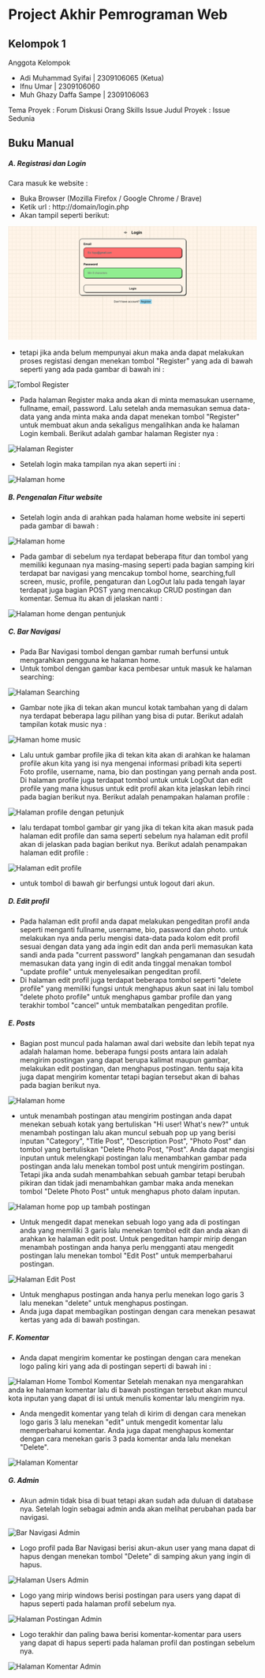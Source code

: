 # Project Akhir Pemrograman Web

## Kelompok 1

Anggota Kelompok

- Adi Muhammad Syifai | 2309106065 (Ketua)
- Ifnu Umar | 2309106060
- Muh Ghazy Daffa Sampe | 2309106063



Tema Proyek : Forum Diskusi Orang Skills Issue
Judul Proyek : Issue Sedunia

## Buku Manual

##### A. Registrasi dan Login
Cara masuk ke website :
- Buka Browser (Mozilla Firefox / Google Chrome / Brave)
- Ketik url : http://domain/login.php
- Akan tampil seperti berikut:
  
![Halaman Login](img/Manual_Book/1.png)
- tetapi jika anda belum mempunyai akun maka anda dapat melakukan proses registasi dengan menekan tombol "Register" yang ada di bawah seperti yang ada pada gambar di bawah ini :
  
![Tombol Register]()
- Pada halaman Register maka anda akan di minta memasukan username, fullname, email, password. Lalu setelah anda memasukan semua data-data yang anda minta maka anda dapat menekan tombol "Register" untuk membuat akun anda sekaligus mengalihkan anda ke halaman Login kembali. Berikut adalah gambar halaman Register nya :
  
![Halaman Register]()
- Setelah login maka tampilan nya akan seperti ini :
  
![Halaman home]()

##### B. Pengenalan Fitur website
- Setelah login anda di arahkan pada halaman home website ini seperti pada gambar di bawah :
  
![Halaman home]()
- Pada gambar di sebelum nya terdapat beberapa fitur dan tombol yang memiliki kegunaan nya masing-masing seperti pada bagian samping kiri terdapat bar navigasi yang mencakup tombol home, searching,full screen, music, profile, pengaturan dan LogOut lalu pada tengah layar terdapat juga bagian POST yang mencakup CRUD postingan dan komentar. Semua itu akan di jelaskan nanti :
  
![Halaman home dengan pentunjuk]()
##### C. Bar Navigasi
- Pada Bar Navigasi tombol dengan gambar rumah berfunsi untuk mengarahkan pengguna ke halaman home.
- Untuk tombol dengan gambar kaca pembesar untuk masuk ke halaman searching:
  
![Halaman Searching]()
- Gambar note jika di tekan akan muncul kotak tambahan yang di dalam nya terdapat beberapa lagu pilihan yang bisa di putar. Berikut adalah tampilan kotak music nya :
  
![Haman home music]()
- Lalu untuk gambar profile jika di tekan kita akan di arahkan ke halaman profile akun kita yang isi nya mengenai informasi pribadi kita seperti Foto profile, username, nama, bio dan postingan yang pernah anda post. Di halaman profile juga terdapat tombol untuk untuk LogOut dan edit profile yang mana khusus untuk edit profil akan kita jelaskan lebih rinci pada bagian berikut nya. Berikut adalah penampakan halaman profile :
  
![Halaman profile dengan petunjuk]()
- lalu terdapat tombol gambar gir yang jika di tekan kita akan masuk pada halaman edit profile dan sama seperti sebelum nya halaman edit profil akan di jelaskan pada bagian berikut nya. Berikut adalah penampakan halaman edit profile :
  
![Halaman edit profile]()
- untuk tombol di bawah gir berfungsi untuk logout dari akun.
##### D. Edit profil
- Pada halaman edit profil anda dapat melakukan pengeditan profil anda seperti menganti fullname, username, bio, password dan photo. untuk melakukan nya anda perlu mengisi data-data pada kolom edit profil sesuai dengan data yang ada ingin edit dan anda perli memasukan kata sandi anda pada "current password" langkah pengamanan dan sesudah memasukan data yang ingin di edit anda tinggal menakan tombol "update profile" untuk menyelesaikan pengeditan profil.
- Di halaman edit profil juga terdapat beberapa tombol seperti "delete profile" yang memiliki fungsi untuk menghapus akun saat ini lalu tombol "delete photo profile" untuk menghapus gambar profile dan yang terakhir tombol "cancel" untuk membatalkan pengeditan profile.
##### E. Posts
- Bagian post muncul pada halaman awal dari website dan lebih tepat nya adalah halaman home. beberapa fungsi posts antara lain adalah mengirim postingan yang dapat berupa kalimat maupun gambar, melakukan edit postingan, dan menghapus postingan. tentu saja kita juga dapat mengirim komentar tetapi bagian tersebut akan di bahas pada bagian berikut nya.

![Halaman home]()
- untuk menambah postingan atau mengirim postingan anda dapat menekan sebuah kotak yang bertuliskan "Hi user! What's new?" untuk menambah postingan lalu akan muncul sebuah pop up yang berisi inputan "Category", "Title Post", "Description Post", "Photo Post" dan tombol yang bertuliskan "Delete Photo Post, "Post". Anda dapat mengisi inputan untuk melengkapi postingan lalu menambahkan gambar pada postingan anda lalu menekan tombol post untuk mengirim postingan. Tetapi jika anda sudah menambahkan sebuah gambar tetapi berubah pikiran dan tidak jadi menambahkan gambar maka anda menekan tombol "Delete Photo Post" untuk menghapus photo dalam inputan.

![Halaman home pop up tambah postingan]()
- Untuk mengedit dapat menekan sebuah logo yang ada di postingan anda yang memiliki 3 garis lalu menekan tombol edit dan anda akan di arahkan ke halaman edit post. Untuk pengeditan hampir mirip dengan menambah postingan anda hanya perlu mengganti atau mengedit postingan lalu menekan tombol "Edit Post" untuk memperbaharui postingan.

![Halaman Edit Post]()
- Untuk menghapus postingan anda hanya perlu menekan logo garis 3 lalu menekan "delete" untuk menghapus postingan.
- Anda juga dapat membagikan postingan dengan cara menekan pesawat kertas yang ada di bawah postingan.
##### F. Komentar
- Anda dapat mengirim komentar ke postingan dengan cara menekan logo paling kiri yang ada di postingan seperti di bawah ini :

![Halaman Home Tombol Komentar]()
Setelah menakan nya mengarahkan anda ke halaman komentar lalu di bawah postingan tersebut akan muncul kota inputan yang dapat di isi untuk menulis komentar lalu mengirim nya. 
- Anda mengedit komentar yang telah di kirim di dengan cara menekan logo garis 3 lalu menekan "edit" untuk mengedit komentar lalu memperbaharui komentar. Anda juga dapat menghapus komentar dengan cara menekan garis 3 pada komentar anda lalu menekan "Delete".

![Halaman Komentar]()
##### G. Admin
- Akun admin tidak bisa di buat tetapi akan sudah ada duluan di database nya. Setelah login sebagai admin anda akan melihat perubahan pada bar navigasi. 

![Bar Navigasi Admin]()
- Logo profil pada Bar Navigasi berisi akun-akun user yang mana dapat di hapus dengan menekan tombol "Delete" di samping  akun yang ingin di hapus.

![Halaman Users Admin]()
- Logo yang mirip windows berisi postingan para users yang dapat di hapus seperti pada halaman profil sebelum nya.

![Halaman Postingan Admin]()
- Logo terakhir dan paling bawa berisi komentar-komentar para users yang dapat di hapus seperti pada halaman profil dan postingan sebelum nya.

![Halaman Komentar Admin]()

